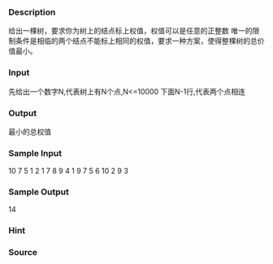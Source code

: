 
### Description
给出一棵树，要求你为树上的结点标上权值，权值可以是任意的正整数 
唯一的限制条件是相临的两个结点不能标上相同的权值，要求一种方案，使得整棵树的总价值最小。

### Input
先给出一个数字N,代表树上有N个点,N<=10000
下面N-1行,代表两个点相连
### Output
最小的总权值
### Sample Input
10 
7 5 
1 2 
1 7 
8 9 
4 1 
9 7 
5 6 
10 2 
9 3 


### Sample Output
14 


### Hint

### Source
